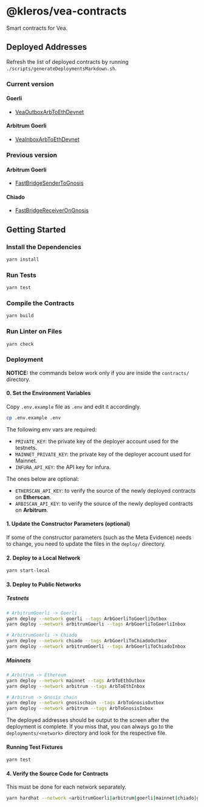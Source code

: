 # @kleros/vea-contracts

Smart contracts for Vea.

## Deployed Addresses

Refresh the list of deployed contracts by running `./scripts/generateDeploymentsMarkdown.sh`.

### Current version

#### Goerli

- [VeaOutboxArbToEthDevnet](https://goerli.etherscan.io/address/0xAA0FA4fB781d8e17F3998291774601e06f2f27be)

#### Arbitrum Goerli

- [VeaInboxArbToEthDevnet](https://goerli.arbiscan.io/address/0x3b894FE680deB990b4Fb7E7D0000C32Af06687C3)

### Previous version

#### Arbitrum Goerli

- [FastBridgeSenderToGnosis](https://goerli.arbiscan.io/address/0xd599f19e8e2b5CE6ad94328be138B11bA97A7F21)

#### Chiado

- [FastBridgeReceiverOnGnosis](https://blockscout.com/gnosis/chiado/address/0x26858D60FE92b50b34e236B46874e02724344275)

## Getting Started

### Install the Dependencies

```bash
yarn install
```

### Run Tests

```bash
yarn test
```

### Compile the Contracts

```bash
yarn build
```

### Run Linter on Files

```bash
yarn check
```

### Deployment

**NOTICE:** the commands below work only if you are inside the `contracts/` directory.

#### 0. Set the Environment Variables

Copy `.env.example` file as `.env` and edit it accordingly.

```bash
cp .env.example .env
```

The following env vars are required:

- `PRIVATE_KEY`: the private key of the deployer account used for the testnets.
- `MAINNET_PRIVATE_KEY`: the private key of the deployer account used for Mainnet.
- `INFURA_API_KEY`: the API key for infura.

The ones below are optional:

- `ETHERSCAN_API_KEY`: to verify the source of the newly deployed contracts on **Etherscan**.
- `ARBISCAN_API_KEY`: to verify the source of the newly deployed contracts on **Arbitrum**.

#### 1. Update the Constructor Parameters (optional)

If some of the constructor parameters (such as the Meta Evidence) needs to change, you need to update the files in the `deploy/` directory.

#### 2. Deploy to a Local Network

```bash
yarn start-local
```

#### 3. Deploy to Public Networks

##### Testnets

```bash
# ArbitrumGoerli -> Goerli
yarn deploy --network goerli --tags ArbGoerliToGoerliOutbox
yarn deploy --network arbitrumGoerli --tags ArbGoerliToGoerliInbox

# ArbitrumGoerli -> Chiado
yarn deploy --network chiado --tags ArbGoerliToChiadoOutbox
yarn deploy --network arbitrumGoerli --tags ArbGoerliToChiadoInbox
```

##### Mainnets

```bash
# Arbitrum -> Ethereum
yarn deploy --network mainnet --tags ArbToEthOutbox
yarn deploy --network arbitrum --tags ArbToEthInbox

# Arbitrum -> Gnosis chain
yarn deploy --network gnosischain --tags ArbToGnosisOutbox
yarn deploy --network arbitrum --tags ArbToGnosisInbox
```

The deployed addresses should be output to the screen after the deployment is complete.
If you miss that, you can always go to the `deployments/<network>` directory and look for the respective file.

#### Running Test Fixtures

```bash
yarn test
```

#### 4. Verify the Source Code for Contracts

This must be done for each network separately.

```bash
yarn hardhat --network <arbitrumGoerli|arbitrum|goerli|mainnet|chiado|gnosischain> etherscan-verify
```
